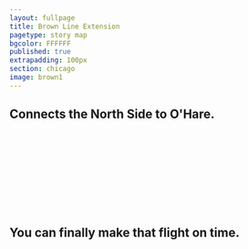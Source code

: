 ```yaml
---
layout: fullpage
title: Brown Line Extension
pagetype: story map
bgcolor: FFFFFF
published: true
extrapadding: 100px
section: chicago
image: brown1
---
```

## Connects the North Side to O'Hare.

<br><br><br><br>
<br><br><br><br>

## You can finally make that flight on time.

